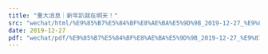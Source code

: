 ```yaml
---
title: "重大消息｜新年趴就在明天！"
src: "wechat/html/%E9%85%B7%E5%84%BF%E8%AE%BA%E5%9D%9B_2019-12-27_%E9%87%8D%E5%A4%A7%E6%B6%88%E6%81%AF%EF%BD%9C%E6%96%B0%E5%B9%B4%E8%B6%B4%E5%B0%B1%E5%9C%A8%E6%98%8E%E5%A4%A9%EF%BC%81.html"
date: 2019-12-27
pdf: "wechat/pdf/%E9%85%B7%E5%84%BF%E8%AE%BA%E5%9D%9B_2019-12-27_%E9%87%8D%E5%A4%A7%E6%B6%88%E6%81%AF%EF%BD%9C%E6%96%B0%E5%B9%B4%E8%B6%B4%E5%B0%B1%E5%9C%A8%E6%98%8E%E5%A4%A9%EF%BC%81.pdf"
---
```

